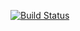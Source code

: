 [![Build Status](https://travis-ci.org/ArtemKokorinStudent/StackE.svg?branch=master)](https://travis-ci.org/ArtemKokorinStudent/StackE)